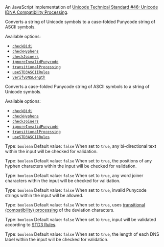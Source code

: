 
An JavaScript implementation of [Unicode Technical Standard #46: Unicode IDNA Compatibility Processing](https://unicode.org/reports/tr46/).



Converts a string of Unicode symbols to a case-folded Punycode string of ASCII symbols.

Available options:

* [`checkBidi`](#checkbidi)
* [`checkHyphens`](#checkhyphens)
* [`checkJoiners`](#checkjoiners)
* [`ignoreInvalidPunycode`](#ignoreinvalidpunycode)
* [`transitionalProcessing`](#transitionalprocessing)
* [`useSTD3ASCIIRules`](#usestd3asciirules)
* [`verifyDNSLength`](#verifydnslength)


Converts a case-folded Punycode string of ASCII symbols to a string of Unicode symbols.

Available options:

* [`checkBidi`](#checkbidi)
* [`checkHyphens`](#checkhyphens)
* [`checkJoiners`](#checkjoiners)
* [`ignoreInvalidPunycode`](#ignoreinvalidpunycode)
* [`transitionalProcessing`](#transitionalprocessing)
* [`useSTD3ASCIIRules`](#usestd3asciirules)



Type: `boolean`
Default value: `false`
When set to `true`, any bi-directional text within the input will be checked for validation.


Type: `boolean`
Default value: `false`
When set to `true`, the positions of any hyphen characters within the input will be checked for validation.


Type: `boolean`
Default value: `false`
When set to `true`, any word joiner characters within the input will be checked for validation.


Type: `boolean`
Default value: `false`
When set to `true`, invalid Punycode strings within the input will be allowed.


Type: `boolean`
Default value: `false`
When set to `true`, uses [transitional (compatibility) processing](https://unicode.org/reports/tr46/#Compatibility_Processing) of the deviation characters.


Type: `boolean`
Default value: `false`
When set to `true`, input will be validated according to [STD3 Rules](http://unicode.org/reports/tr46/#STD3_Rules).


Type: `boolean`
Default value: `false`
When set to `true`, the length of each DNS label within the input will be checked for validation.
